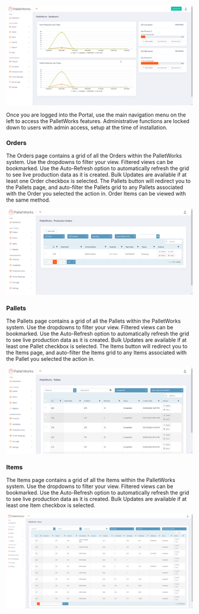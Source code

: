 ![](images/homepage.jpg)

Once you are logged into the Portal, use the main navigation menu on the left to access the PalletWorks features. Administrative functions are locked down to users with admin access, setup at the time of installation. 

### Orders

The Orders page contains a grid of all the Orders within the PalletWorks system. Use the dropdowns to filter your view. Filtered views can be bookmarked. Use the Auto-Refresh option to automatically refresh the grid to see live production data as it is created. Bulk Updates are available if at least one Order checkbox is selected. The Pallets button will redirect you to the Pallets page, and auto-filter the Pallets grid to any Pallets associated with the Order you selected the action in. Order Items can be viewed with the same method.

![](images/orders_index.jpg)

### Pallets

The Pallets page contains a grid of all the Pallets within the PalletWorks system. Use the dropdowns to filter your view. Filtered views can be bookmarked. Use the Auto-Refresh option to automatically refresh the grid to see live production data as it is created. Bulk Updates are available if at least one Pallet checkbox is selected. The Items button will redirect you to the Items page, and auto-filter the Items grid to any Items associated with the Pallet you selected the action in. 

![](images/pallets_index.jpg)

### Items

The Items page contains a grid of all the Items within the PalletWorks system. Use the dropdowns to filter your view. Filtered views can be bookmarked. Use the Auto-Refresh option to automatically refresh the grid to see live production data as it is created. Bulk Updates are available if at least one Item checkbox is selected. 

![](images/items_index.jpg)

